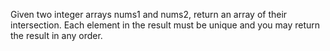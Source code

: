 Given two integer arrays nums1 and nums2, return an array of their
intersection. Each element in the result must be unique and you may return the result in any order.
